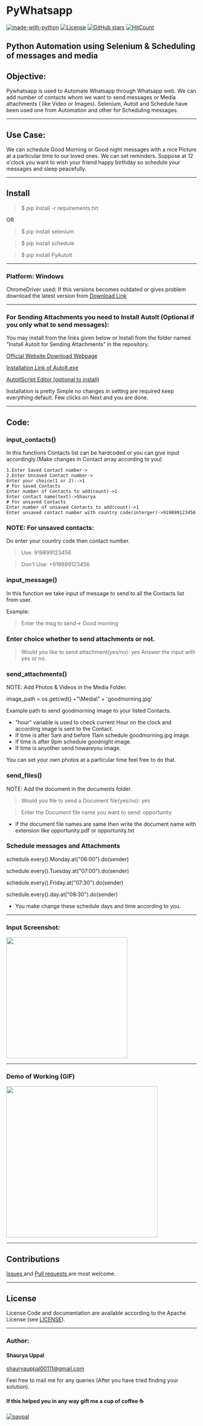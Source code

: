 # PyWhatsapp
[![made-with-python](https://img.shields.io/badge/Made%20with-Python-1f425f.svg)](https://github.com/shauryauppal/PyWhatsapp)  [![License](https://img.shields.io/github/license/shauryauppal/PyWhatsapp.svg)](https://github.com/shauryauppal/PyWhatsapp/blob/master/LICENSE) [![GitHub stars](https://img.shields.io/github/stars/shauryauppal/PyWhatsapp.svg)](https://github.com/shauryauppal/PyWhatsapp/stargazers)  [![HitCount](http://hits.dwyl.io/shauryauppal/PyWhatsapp.svg)](http://hits.dwyl.io/shauryauppal/PyWhatsapp)

##  Python Automation using Selenium &amp; Scheduling of messages and media

## Objective:
 Pywhatsapp is used to Automate Whatsapp through Whatsapp web. We can add number of contacts whom we want to send messages or Media attachments ( like Video or Images). Selenium, Autoit and Schedule have been used one from Automation and other for Scheduling messages.

------------------

## Use Case:
 We can schedule Good Morning or Good night messages with a nice Picture at a particular time to our loved ones. We can set reminders. Suppose at 12 o'clock you want to wish your friend happy birthday so schedule your messages and sleep peacefully.

---------------------
## Install

>$ pip install -r requirements.txt

OR

>$ pip install selenium

>$ pip install schedule

>$ pip install PyAutoIt

_________________

### Platform: Windows
ChromeDriver used: If this versions becomes outdated or gives problem download the latest version from <a href = "http://chromedriver.chromium.org/downloads"> Download Link </a>

------------------
### For Sending Attachments you need to Install AutoIt (Optional if you only what to send messages):

You may install from the links given below or Install from the folder named "Install AutoIt for Sending Attachments" in the repository.

<a href = "https://www.autoitscript.com/site/autoit/downloads/">Official Website Download Webpage</a>

<a href = "https://www.autoitscript.com/cgi-bin/getfile.pl?autoit3/autoit-v3-setup.exe"> Installation Link of AutoIt.exe</a>

<a href = "https://www.autoitscript.com/cgi-bin/getfile.pl?../autoit3/scite/download/SciTE4AutoIt3.exe"> AutoitScript Editor (optional to install) </a>

Installation is pretty Simple no changes in setting are required keep everything default. Few clicks on Next and you are done.

------------------

## Code:
### input_contacts()

In this functions Contacts list can be hardcoded or you can give input accordingly.(Make changes in Contact array according to you)


```
1.Enter Saved Contact number->
2.Enter Unsaved Contact number->
Enter your choice(1 or 2):->1
# For saved Contacts
Enter number of Contacts to add(count)->1
Enter contact name(text)->Shaurya
# For unsaved Contacts
Enter number of unsaved Contacts to add(count)->1
Enter unsaved contact number with country code(interger)->919899123456
```

### NOTE: For unsaved contacts:
Do enter your country code then contact number.
>Use: 919899123456

>Don't Use: +919899123456



### input_message()
In this function we take input of message to send to all the Contacts list from user.

Example:
> Enter the msg to send-> Good morning

### Enter choice whether to send attachments or not.
> Would you like to send attachment(yes/no): yes
Answer the input with yes or no.

### send_attachments()
NOTE: Add Photos & Videos in the Media Folder.

image_path = os.getcwd() +"\\Media\\" + 'goodmorning.jpg'

Example path to send goodmorning image to your listed Contacts.

* "hour" variable is used to check current Hour on the clock and according image is sent to the Contact.
* If time is after 5am and before 11am schedule goodmorning.jpg image.
* If time is after 9pm schedule goodnight image.
* If time is anyother send howareyou image.

You can set your own photos at a particular time feel free to do that.

### send_files()
NOTE: Add the document in the documents folder.
> Would you file to send a Document file(yes/no): yes

> Enter the Document file name you want to send: opportunity

* If the document file names are same then write the document name with extension like opportunity.pdf or opportunity.txt


### Schedule messages and Attachments
schedule.every().Monday.at("06:00").do(sender)

schedule.every().Tuesday.at("07:00").do(sender)

schedule.every().Friday.at("07:30").do(sender)

schedule.every().day.at("08:30").do(sender)

* You make change these schedule days and time according to you.
-----------------
### Input Screenshot:
<img src="https://raw.githubusercontent.com/shauryauppal/PyWhatsapp/master/Input_Type.png" height=320 width=320/>

------------

### Demo of Working (GIF)
<img src="https://raw.githubusercontent.com/shauryauppal/PyWhatsapp/master/Media/Demo.gif" height=400 width=400/>

------------

## Contributions
<a href="https://github.com/shauryauppal/PyWhatsapp/issues"> Issues </a> and <a href ="https://github.com/shauryauppal/PyWhatsapp/pulls"> Pull requests </a> are most welcome.

-------------------
## License
License
Code and documentation are available according to the Apache License (see <a href="https://github.com/shauryauppal/PyWhatsapp/blob/master/LICENSE">LICENSE</a>).

---------------------

### Author:
#### Shaurya Uppal
shauryauppal00111@gmail.com

Feel free to mail me for any queries (After you have tried finding your solution).

#### If this helped you in any way gift me a cup of coffee :coffee:
[![paypal](https://www.paypalobjects.com/en_US/i/btn/btn_donateCC_LG.gif)](https://www.paypal.com/cgi-bin/webscr?cmd=_s-xclick&hosted_button_id=UXSREFS2VFSWU)
